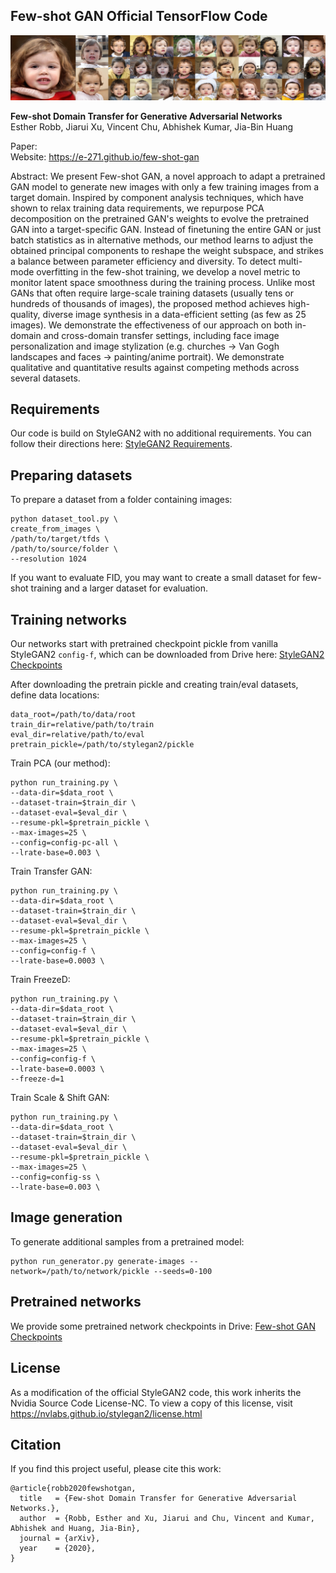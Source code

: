## Few-shot GAN Official TensorFlow Code

![Teaser image](./docs/3719_gen_grid_2.png)

**Few-shot Domain Transfer for Generative Adversarial Networks**<br>
Esther Robb, Jiarui Xu, Vincent Chu, Abhishek Kumar, Jia-Bin Huang<br>

Paper: <br>
Website: https://e-271.github.io/few-shot-gan<br>

Abstract: We present Few-shot GAN, a novel approach to adapt a pretrained GAN model to generate new images with only a few training images from a target domain.
Inspired by component analysis techniques, which have shown to relax training data requirements, we repurpose PCA decomposition on the pretrained GAN's weights to evolve the pretrained GAN into a target-specific GAN.
Instead of finetuning the entire GAN or just batch statistics as in alternative methods, our method learns to adjust the obtained principal components to reshape the weight subspace, and strikes a balance between parameter efficiency and diversity.
To detect multi-mode overfitting in the few-shot training, we develop a novel metric to monitor latent space smoothness during the training process.
Unlike most GANs that often require large-scale training datasets (usually tens or hundreds of thousands of images), the proposed method achieves high-quality, diverse image synthesis in a data-efficient setting (as few as 25 images).
We demonstrate the effectiveness of our approach on both in-domain and cross-domain transfer settings, including face image personalization and image stylization (e.g. churches &rarr; Van Gogh landscapes and faces &rarr; painting/anime portrait).
We demonstrate qualitative and quantitative results against competing methods across several datasets.

## Requirements

Our code is build on StyleGAN2 with no additional requirements. You can follow their directions here: [StyleGAN2 Requirements](https://github.com/NVlabs/stylegan2#requirements).

## Preparing datasets

To prepare a dataset from a folder containing images:

```
python dataset_tool.py \
create_from_images \
/path/to/target/tfds \
/path/to/source/folder \
--resolution 1024
```

If you want to evaluate FID, you may want to create a small dataset for few-shot training and a larger dataset for evaluation.


## Training networks

Our networks start with pretrained checkpoint pickle from vanilla StyleGAN2 `config-f`, which can be downloaded from Drive here: [StyleGAN2 Checkpoints](https://drive.google.com/corp/drive/folders/1yanUI9m4b4PWzR0eurKNq6JR1Bbfbh6L)

After downloading the pretrain pickle and creating train/eval datasets, define data locations:

```
data_root=/path/to/data/root
train_dir=relative/path/to/train
eval_dir=relative/path/to/eval
pretrain_pickle=/path/to/stylegan2/pickle
```

Train PCA (our method):
```
python run_training.py \
--data-dir=$data_root \
--dataset-train=$train_dir \
--dataset-eval=$eval_dir \
--resume-pkl=$pretrain_pickle \
--max-images=25 \
--config=config-pc-all \
--lrate-base=0.003 \
```

Train Transfer GAN:
```
python run_training.py \
--data-dir=$data_root \
--dataset-train=$train_dir \
--dataset-eval=$eval_dir \
--resume-pkl=$pretrain_pickle \
--max-images=25 \
--config=config-f \
--lrate-base=0.0003 \
```

Train FreezeD:
```
python run_training.py \
--data-dir=$data_root \
--dataset-train=$train_dir \
--dataset-eval=$eval_dir \
--resume-pkl=$pretrain_pickle \
--max-images=25 \
--config=config-f \
--lrate-base=0.0003 \
--freeze-d=1
```

Train Scale & Shift GAN:
```
python run_training.py \
--data-dir=$data_root \
--dataset-train=$train_dir \
--dataset-eval=$eval_dir \
--resume-pkl=$pretrain_pickle \
--max-images=25 \
--config=config-ss \
--lrate-base=0.003 \
```

## Image generation

To generate additional samples from a pretrained model:

```
python run_generator.py generate-images --network=/path/to/network/pickle --seeds=0-100
```

## Pretrained networks

We provide some pretrained network checkpoints in Drive: [Few-shot GAN Checkpoints](https://drive.google.com/drive/folders/1uRwA-HspeoQF9k-6AmotEtCH7tsFTjHI?usp=sharing)

## License

As a modification of the official StyleGAN2 code, this work inherits the Nvidia Source Code License-NC. To view a copy of this license, visit https://nvlabs.github.io/stylegan2/license.html

## Citation

If you find this project useful, please cite this work:

```
@article{robb2020fewshotgan,
  title   = {Few-shot Domain Transfer for Generative Adversarial Networks.},
  author  = {Robb, Esther and Xu, Jiarui and Chu, Vincent and Kumar, Abhishek and Huang, Jia-Bin},
  journal = {arXiv},
  year    = {2020},
}
```
